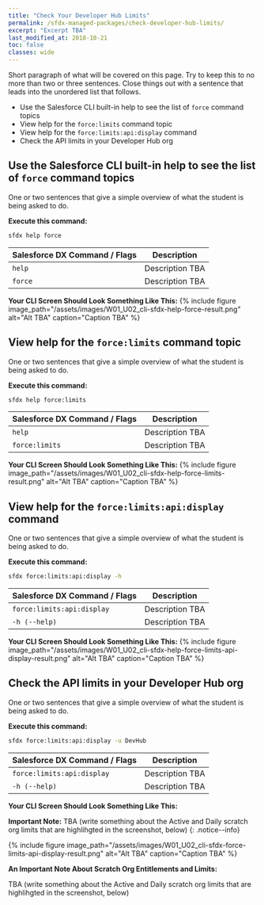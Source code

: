 ```yaml
---
title: "Check Your Developer Hub Limits"
permalink: /sfdx-managed-packages/check-developer-hub-limits/
excerpt: "Excerpt TBA"
last_modified_at: 2018-10-21
toc: false
classes: wide
---
```


Short paragraph of what will be covered on this page.  Try to keep this to no more than two or three sentences. Close things out with a sentence that leads into the unordered list that follows.

* Use the Salesforce CLI built-in help to see the list of `force` command topics
* View help for the `force:limits` command topic
* View help for the `force:limits:api:display` command
* Check the API limits in your Developer Hub org

## Use the Salesforce CLI built-in help to see the list of `force` command topics
One or two sentences that give a simple overview of what the student is being asked to do.

**Execute this command:**
```bash
sfdx help force
```

| Salesforce DX Command / Flags     | Description                                             |
| ----------------------------------| --------------------------------------------------------|
| `help`                            | Description TBA                                         |
| `force`                           | Description TBA                                         |

**Your CLI Screen Should Look Something Like This:**
{% include figure image_path="/assets/images/W01_U02_cli-sfdx-help-force-result.png" alt="Alt TBA" caption="Caption TBA" %}

## View help for the `force:limits` command topic
One or two sentences that give a simple overview of what the student is being asked to do.

**Execute this command:**
```bash
sfdx help force:limits
```

| Salesforce DX Command / Flags     | Description                                             |
| ----------------------------------| --------------------------------------------------------|
| `help`                            | Description TBA                                         |
| `force:limits`                    | Description TBA                                         |

**Your CLI Screen Should Look Something Like This:**
{% include figure image_path="/assets/images/W01_U02_cli-sfdx-help-force-limits-result.png" alt="Alt TBA" caption="Caption TBA" %}

## View help for the `force:limits:api:display` command
One or two sentences that give a simple overview of what the student is being asked to do.

**Execute this command:**
```bash
sfdx force:limits:api:display -h
```

| Salesforce DX Command / Flags     | Description                                             |
| ----------------------------------| --------------------------------------------------------|
| `force:limits:api:display`        | Description TBA                                         |
| `-h (--help)`                     | Description TBA                                         |

**Your CLI Screen Should Look Something Like This:**
{% include figure image_path="/assets/images/W01_U02_cli-sfdx-help-force-limits-api-display-result.png" alt="Alt TBA" caption="Caption TBA" %}

## Check the API limits in your Developer Hub org
One or two sentences that give a simple overview of what the student is being asked to do.

**Execute this command:**
```bash
sfdx force:limits:api:display -u DevHub
```

| Salesforce DX Command / Flags     | Description                                             |
| ----------------------------------| --------------------------------------------------------|
| `force:limits:api:display`        | Description TBA                                         |
| `-h (--help)`                     | Description TBA                                         |

**Your CLI Screen Should Look Something Like This:**

**Important Note:** TBA (write something about the Active and Daily scratch org limits that are highlihgted in the screenshot, below)
{: .notice--info}

{% include figure image_path="/assets/images/W01_U02_cli-sfdx-force-limits-api-display-result.png" alt="Alt TBA" caption="Caption TBA" %}

**An Important Note About Scratch Org Entitlements and Limits:** 

TBA (write something about the Active and Daily scratch org limits that are highlihgted in the screenshot, below)